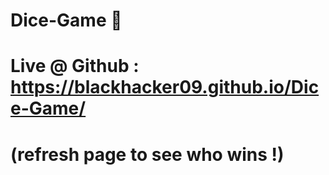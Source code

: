 # Dice-Game 🎲

# Live @ Github : https://blackhacker09.github.io/Dice-Game/
 
# (refresh page to see who wins !)

